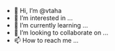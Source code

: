 - 👋 Hi, I’m @vtaha
- 👀 I’m interested in ...
- 🌱 I’m currently learning ...
- 💞️ I’m looking to collaborate on ...
- 📫 How to reach me ...

<!---
vtaha/vtaha is a ✨ special ✨ repository because its `README.md` (this file) appears on your GitHub profile.
You can click the Preview link to take a look at your changes.
--->
